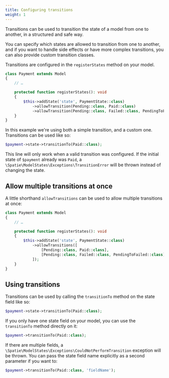 ```yaml
---
title: Configuring transitions
weight: 1
---
```


Transitions can be used to transition the state of a model from one to another, in a structured and safe way.

You can specify which states are allowed to transition from one to another, and if you want to handle side effects or have more complex transitions, you can also provide custom transition classes.

Transitions are configured in the `registerStates` method on your model.

```php
class Payment extends Model
{
    // …

    protected function registerStates(): void
    {
        $this->addState('state', PaymentState::class)
            ->allowTransition(Pending::class, Paid::class)
            ->allowTransition(Pending::class, Failed::class, PendingToFailed::class);
    }
}
```

In this example we're using both a simple transition, and a custom one. Transitions can be used like so:

```php
$payment->state->transitionTo(Paid::class);
```

This line will only work when a valid transition was configured. If the initial state of `$payment` already was `Paid`, a `\Spatie\ModelStates\Exceptions\TransitionError` will be thrown instead of changing the state. 

## Allow multiple transitions at once

A little shorthand `allowTransitions` can be used to allow multiple transitions at once:

```php
class Payment extends Model
{
    // …

    protected function registerStates(): void
    {
        $this->addState('state', PaymentState::class)
            ->allowTransitions([
                [Pending::class, Paid::class],
                [Pending::class, Failed::class, PendingToFailed::class],
            ]);
    }
}
```

## Using transitions

Transitions can be used by calling the `transitionTo` method on the state field like so:

```php
$payment->state->transitionTo(Paid::class);
```

If you only have one state field on your model, you can use the `transitionTo` method directly on it:

```php
$payment->transitionTo(Paid::class);
```

If there are multiple fields, a `\Spatie\ModelStates\Exceptions\CouldNotPerformTransition` exception will be thrown. You can pass the state field name explicitly as a second parameter if you want to: 

```php
$payment->transitionTo(Paid::class, 'fieldName');
```
